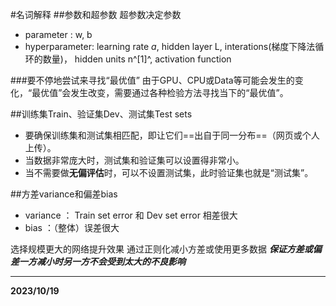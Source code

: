 #名词解释
##参数和超参数
超参数决定参数
* parameter : w, b
* hyperparameter: learning rate $a$, hidden layer L, interations(梯度下降法循环的数量)， hidden units n^[1]^, activation function

###要不停地尝试来寻找“最优值”
由于GPU、CPU或Data等可能会发生的变化，“最优值”会发生改变，需要通过各种检验方法寻找当下的“最优值”。

##训练集Train、验证集Dev、测试集Test sets
* 要确保训练集和测试集相匹配，即让它们==出自于同一分布==（网页或个人上传）。
* 当数据非常庞大时，测试集和验证集可以设置得非常小。
* 当不需要做**无偏评估**时，可以不设置测试集，此时验证集也就是“测试集”。

##方差variance和偏差bias
* variance ： Train set error 和 Dev set error 相差很大
* bias ：（整体）误差很大

选择规模更大的网络提升效果
通过正则化减小方差或使用更多数据
***保证方差或偏差一方减小时另一方不会受到太大的不良影响***

---
**2023/10/19**
